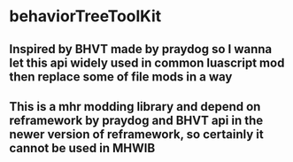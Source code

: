 # behaviorTreeToolKit
## Inspired by BHVT made by praydog so I wanna let this api widely used in common luascript mod then replace some of file mods in a way
## This is a mhr modding library and depend on reframework by praydog and BHVT api in the newer version of reframework, so certainly it cannot be used in MHWIB
